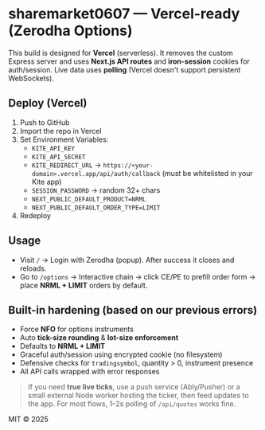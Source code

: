 # sharemarket0607 — Vercel-ready (Zerodha Options)

This build is designed for **Vercel** (serverless). It removes the custom Express server and uses **Next.js API routes** and **iron-session** cookies for auth/session. Live data uses **polling** (Vercel doesn't support persistent WebSockets).

## Deploy (Vercel)
1) Push to GitHub
2) Import the repo in Vercel
3) Set Environment Variables:
   - `KITE_API_KEY`
   - `KITE_API_SECRET`
   - `KITE_REDIRECT_URL` → `https://<your-domain>.vercel.app/api/auth/callback` (must be whitelisted in your Kite app)
   - `SESSION_PASSWORD` → random 32+ chars
   - `NEXT_PUBLIC_DEFAULT_PRODUCT=NRML`
   - `NEXT_PUBLIC_DEFAULT_ORDER_TYPE=LIMIT`
4) Redeploy

## Usage
- Visit `/` → Login with Zerodha (popup). After success it closes and reloads.
- Go to `/options` → Interactive chain → click CE/PE to prefill order form → place **NRML + LIMIT** orders by default.

## Built-in hardening (based on our previous errors)
- Force **NFO** for options instruments
- Auto **tick-size rounding** & **lot-size enforcement**
- Defaults to **NRML + LIMIT**
- Graceful auth/session using encrypted cookie (no filesystem)
- Defensive checks for `tradingsymbol`, quantity > 0, instrument presence
- All API calls wrapped with error responses

> If you need **true live ticks**, use a push service (Ably/Pusher) or a small external Node worker hosting the ticker, then feed updates to the app. For most flows, 1–2s polling of `/api/quotes` works fine.

MIT © 2025
